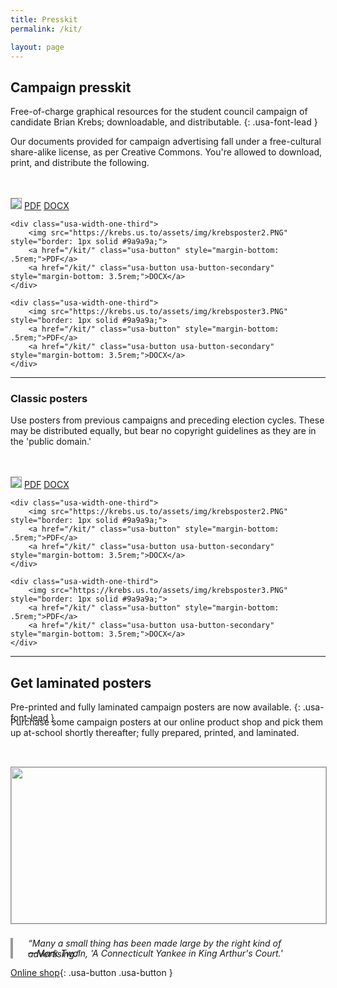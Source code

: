 ```yaml
---
title: Presskit
permalink: /kit/

layout: page
---
```


## Campaign presskit
Free-of-charge graphical resources for the student council campaign of candidate Brian Krebs; downloadable, and distributable.
{: .usa-font-lead }

Our documents provided for campaign advertising fall under a free-cultural share-alike license, as per Creative Commons. You're allowed to download, print, and distribute the following.

<div class="usa-grid-full" style="margin-top: 3rem">
	<div class="usa-width-one-third">
		<img src="https://krebs.us.to/assets/img/krebsposter1.PNG" style="border: 1px solid #9a9a9a;">
		<a href="/kit/" class="usa-button" style="margin-bottom: .5rem;">PDF</a>
		<a href="/kit/" class="usa-button usa-button-secondary" style="margin-bottom: 3.5rem;">DOCX</a>
	</div>

	<div class="usa-width-one-third">
		<img src="https://krebs.us.to/assets/img/krebsposter2.PNG" style="border: 1px solid #9a9a9a;">
		<a href="/kit/" class="usa-button" style="margin-bottom: .5rem;">PDF</a>
		<a href="/kit/" class="usa-button usa-button-secondary" style="margin-bottom: 3.5rem;">DOCX</a>
	</div>

	<div class="usa-width-one-third">
		<img src="https://krebs.us.to/assets/img/krebsposter3.PNG" style="border: 1px solid #9a9a9a;">
		<a href="/kit/" class="usa-button" style="margin-bottom: .5rem;">PDF</a>
		<a href="/kit/" class="usa-button usa-button-secondary" style="margin-bottom: 3.5rem;">DOCX</a>
	</div>
</div>

<hr style="margin-top: .5rem;">

### Classic posters
Use posters from previous campaigns and preceding election cycles. These may be distributed equally, but bear no copyright guidelines as they are in the 'public domain.'

<div class="usa-grid-full" style="margin-top: 3rem">
	<div class="usa-width-one-third">
		<img src="https://krebs.us.to/assets/img/krebsposter1.PNG" style="border: 1px solid #9a9a9a;">
		<a href="/kit/" class="usa-button" style="margin-bottom: .5rem;">PDF</a>
		<a href="/kit/" class="usa-button usa-button-secondary" style="margin-bottom: 3.5rem;">DOCX</a>
	</div>

	<div class="usa-width-one-third">
		<img src="https://krebs.us.to/assets/img/krebsposter2.PNG" style="border: 1px solid #9a9a9a;">
		<a href="/kit/" class="usa-button" style="margin-bottom: .5rem;">PDF</a>
		<a href="/kit/" class="usa-button usa-button-secondary" style="margin-bottom: 3.5rem;">DOCX</a>
	</div>

	<div class="usa-width-one-third">
		<img src="https://krebs.us.to/assets/img/krebsposter3.PNG" style="border: 1px solid #9a9a9a;">
		<a href="/kit/" class="usa-button" style="margin-bottom: .5rem;">PDF</a>
		<a href="/kit/" class="usa-button usa-button-secondary" style="margin-bottom: 3.5rem;">DOCX</a>
	</div>
</div>

<hr style="margin-top: .5rem;">

## Get laminated posters
Pre-printed and fully laminated campaign posters are now available.
{: .usa-font-lead }

<p style="margin-top: -1.5rem">Purchase some campaign posters at our online product shop and pick them up at-school shortly thereafter; fully prepared, printed, and laminated.</p>

<img src="https://image.ibb.co/eMAvLK/20180905_170424_03.jpg" style="margin: 2rem 0 .5rem 0; object-fit: cover; width: 100%; height: 250px; border: 1px solid #9a9a9a">

<div style="border-left: 4px solid #9a9a9a; padding-left: 1.5rem;">
<p class="usa-font-lead"><em>“Many a small thing has been made large by the right kind of advertising.”</em></p>
<h6 style="margin-top: -2rem; margin-bottom: 0; text-transform: none;"><i>––Mark Twain,  'A Connecticult Yankee in King Arthur's Court.'</i></h6>
</div>

[Online shop](/kit/){: .usa-button .usa-button }
